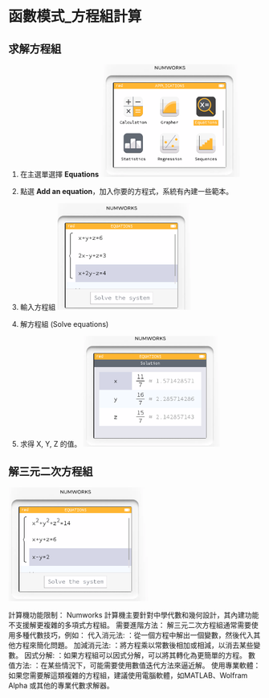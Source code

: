 # 函數模式_方程組計算

## 求解方程組

1. 在主選單選擇 **Equations**
![](img/10_01.png)

2. 點選  **Add an equation**，加入你要的方程式，系統有內建一些範本。
3. 輸入方程組
![](img/10_02.png)
4. 解方程組 (Solve equations)
5. 求得 X, Y, Z 的值。
![](img/10_03.png)


## 解三元二次方程組

![](img/10_04.png)

計算機功能限制：
Numworks 計算機主要針對中學代數和幾何設計，其內建功能不支援解更複雜的多項式方程組。
需要進階方法：
解三元二次方程組通常需要使用多種代數技巧，例如：
代入消元法: ：從一個方程中解出一個變數，然後代入其他方程來簡化問題。
加減消元法: ：將方程乘以常數後相加或相減，以消去某些變數。
因式分解: ：如果方程組可以因式分解，可以將其轉化為更簡單的方程。
數值方法: ：在某些情況下，可能需要使用數值迭代方法來逼近解。
使用專業軟體：
如果您需要解這類複雜的方程組，建議使用電腦軟體，如MATLAB、Wolfram Alpha 或其他的專業代數求解器。